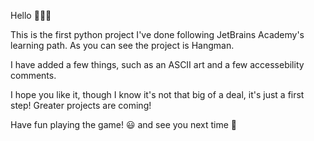 Hello :wave::wave::smiley:

This is the first python project I've done following JetBrains Academy's learning path.
As you can see the project is Hangman.

I have added a few things, such as an ASCII art and a few accessebility comments.

I hope you like it, though I know it's not that big of a deal, it's just a first step!
Greater projects are coming!

Have fun playing the game! :smiley: and see you next time :wave:
